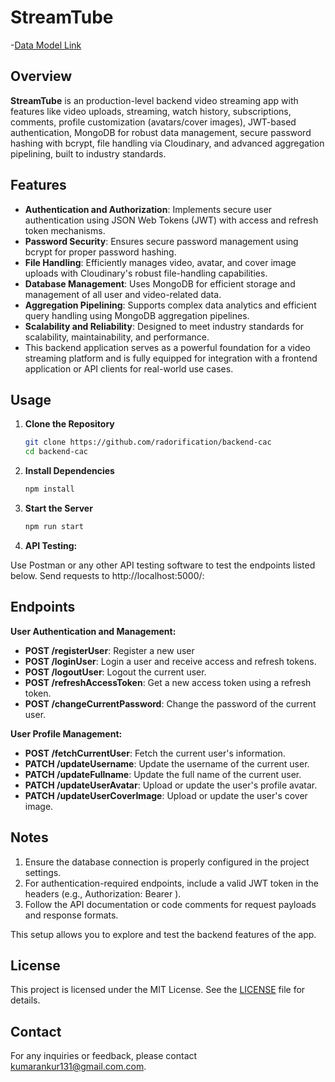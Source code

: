 # StreamTube

-[Data Model Link](https://app.eraser.io/workspace/YtPqZ1VogxGy1jzIDkzj)



## Overview

**StreamTube** is an production-level backend video streaming app with features like video uploads, streaming, watch history, subscriptions, comments, profile customization (avatars/cover images), JWT-based authentication, MongoDB for robust data management, secure password hashing with bcrypt, file handling via Cloudinary, and advanced aggregation pipelining, built to industry standards.

## Features

- **Authentication and Authorization**: Implements secure user authentication using JSON Web Tokens (JWT) with access and refresh token mechanisms.
- **Password Security**: Ensures secure password management using bcrypt for proper password hashing.
- **File Handling**: Efficiently manages video, avatar, and cover image uploads with Cloudinary's robust file-handling capabilities.
- **Database Management**: Uses MongoDB for efficient storage and management of all user and video-related data.
- **Aggregation Pipelining**: Supports complex data analytics and efficient query handling using MongoDB aggregation pipelines.
- **Scalability and Reliability**: Designed to meet industry standards for scalability, maintainability, and performance.
- This backend application serves as a powerful foundation for a video streaming platform and is fully equipped for integration with a frontend application or API clients for real-world use cases.

## Usage

1. **Clone the Repository**
    ```bash
    git clone https://github.com/radorification/backend-cac
    cd backend-cac
    ```

2. **Install Dependencies**
    ```bash
    npm install
    ```

3. **Start the Server**
    ```bash
    npm run start
    ```

4. **API Testing:**

Use Postman or any other API testing software to test the endpoints listed below. Send requests to http://localhost:5000/<endpoint>:

## Endpoints

**User Authentication and Management:**

- **POST /registerUser**: Register a new user
- **POST /loginUser**: Login a user and receive access and refresh tokens.
- **POST /logoutUser**: Logout the current user.
- **POST /refreshAccessToken**: Get a new access token using a refresh token.
- **POST /changeCurrentPassword**: Change the password of the current user.


**User Profile Management:**

- **POST /fetchCurrentUser**: Fetch the current user's information.
- **PATCH /updateUsername**: Update the username of the current user.
- **PATCH /updateFullname**: Update the full name of the current user.
- **PATCH /updateUserAvatar**: Upload or update the user's profile avatar.
- **PATCH /updateUserCoverImage**: Upload or update the user's cover image.


## Notes

1. Ensure the database connection is properly configured in the project settings.
2. For authentication-required endpoints, include a valid JWT token in the headers (e.g., Authorization: Bearer <token>).
3. Follow the API documentation or code comments for request payloads and response formats.

This setup allows you to explore and test the backend features of the app.


## License

This project is licensed under the MIT License. See the [LICENSE](LICENSE) file for details.

## Contact

For any inquiries or feedback, please contact [kumarankur131@gmail.com.com](mailto:kumarankur131@gmail.com).
